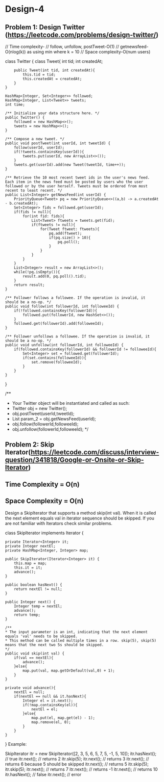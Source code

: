 # Design-4

## Problem 1: Design Twitter (https://leetcode.com/problems/design-twitter/)

//      Time complexity-
//      follow, unfollow, postTweet-O(1)
//      getnewsfeed-O(nlog(k)) as using min where k = 10 
//      Space complexity-O(num users)

class Twitter {
    class Tweet{
        int tid;
        int createdAt; 
        
        public Tweet(int tid, int createdAt){
            this.tid = tid; 
            this.createdAt = createdAt;
        }
    }
    
    HashMap<Integer, Set<Integer>> followed; 
    HashMap<Integer, List<Tweet>> tweets; 
    int time; 
    
    /** Initialize your data structure here. */
    public Twitter() {
        followed = new HashMap<>(); 
        tweets = new HashMap<>(); 
    }
    
    /** Compose a new tweet. */
    public void postTweet(int userId, int tweetId) {
        follow(userId, userId);
        if(!tweets.containsKey(userId)){
            tweets.put(userId, new ArrayList<>());
        }
        tweets.get(userId).add(new Tweet(tweetId, time++));
    }
    
    /** Retrieve the 10 most recent tweet ids in the user's news feed. Each item in the news feed must be posted by users who the user followed or by the user herself. Tweets must be ordered from most recent to least recent. */
    public List<Integer> getNewsFeed(int userId) {
        PriorityQueue<Tweet> pq = new PriorityQueue<>((a,b) -> a.createdAt - b.createdAt);
        Set<Integer> fids = followed.get(userId); 
        if(fids != null){
            for(int fid: fids){
                List<Tweet> ftweets = tweets.get(fid); 
                if(ftweets != null){
                    for(Tweet ftweet: ftweets){
                        pq.add(ftweet);
                        if(pq.size() > 10){
                            pq.poll(); 
                        }
                    }
                }
            }
        }
        List<Integer> result = new ArrayList<>(); 
        while(!pq.isEmpty()){
            result.add(0, pq.poll().tid);
        }
        return result;
    }
    
    /** Follower follows a followee. If the operation is invalid, it should be a no-op. */
    public void follow(int followerId, int followeeId) {
        if(!followed.containsKey(followerId)){
            followed.put(followerId, new HashSet<>());
        }
        followed.get(followerId).add(followeeId); 
    }
    
    /** Follower unfollows a followee. If the operation is invalid, it should be a no-op. */
    public void unfollow(int followerId, int followeeId) {
        if(followed.containsKey(followerId) && followerId != followeeId){
            Set<Integer> set = followed.get(followerId);
            if(set.contains(followeeId)){
                set.remove(followeeId);
            }
        }
    }
}

/**
 * Your Twitter object will be instantiated and called as such:
 * Twitter obj = new Twitter();
 * obj.postTweet(userId,tweetId);
 * List<Integer> param_2 = obj.getNewsFeed(userId);
 * obj.follow(followerId,followeeId);
 * obj.unfollow(followerId,followeeId);
 */


## Problem 2: Skip Iterator(https://leetcode.com/discuss/interview-question/341818/Google-or-Onsite-or-Skip-Iterator)

## Time Complexity = O(n)
## Space Complexity = O(n)

Design a SkipIterator that supports a method skip(int val). When it is called the next element equals val in iterator sequence should be skipped. If you are not familiar with Iterators check similar problems.

class SkipIterator implements Iterator<Integer> {

	private Iterator<Integer> it; 
	private Integer nextEl; 
	private HashMap<Integer, Integer> map; 

	public SkipIterator(Iterator<Integer> it) {
		this.map = map; 
		this.it = it; 
		advance(); 
	}

	public boolean hasNext() {
		return nextEl != null; 
	}

	public Integer next() {
		Integer temp = nextEl; 
		advance(); 
		return temp; 
	}

	/**
	* The input parameter is an int, indicating that the next element equals 'val' needs to be skipped.
	* This method can be called multiple times in a row. skip(5), skip(5) means that the next two 5s should be skipped.
	*/ 
	public void skip(int val) {
		if(val == nextEl){
			advance();
		}else{
			map.put(val, map.getOrDefault(val,0) + 1);
		}
	}

	private void advance(){
		nextEl = null; 
		if(nextEl == null && it.hasNext){
			Integer el = it.next(); 
			if(!map.containsKey(el)){
				nextEl = el; 
			}else{
				map.put(el, map.get(el) - 1);
				map.remove(el, 0); 
			}
		}
	}
}
Example:

SkipIterator itr = new SkipIterator([2, 3, 5, 6, 5, 7, 5, -1, 5, 10]);
itr.hasNext(); // true
itr.next(); // returns 2
itr.skip(5);
itr.next(); // returns 3
itr.next(); // returns 6 because 5 should be skipped
itr.next(); // returns 5
itr.skip(5);
itr.skip(5);
itr.next(); // returns 7
itr.next(); // returns -1
itr.next(); // returns 10
itr.hasNext(); // false
itr.next(); // error

